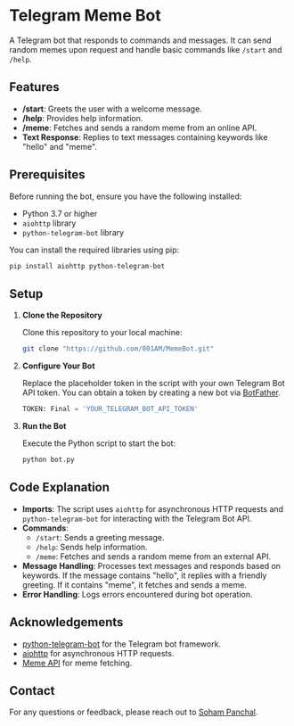 
# Telegram Meme Bot

A Telegram bot that responds to commands and messages. It can send random memes upon request and handle basic commands like `/start` and `/help`.

## Features

- **/start**: Greets the user with a welcome message.
- **/help**: Provides help information.
- **/meme**: Fetches and sends a random meme from an online API.
- **Text Response**: Replies to text messages containing keywords like "hello" and "meme".

## Prerequisites

Before running the bot, ensure you have the following installed:

- Python 3.7 or higher
- `aiohttp` library
- `python-telegram-bot` library

You can install the required libraries using pip:

```bash
pip install aiohttp python-telegram-bot
```

## Setup

1. **Clone the Repository**

   Clone this repository to your local machine:

   ```bash
   git clone "https://github.com/001AM/MemeBot.git"
   ```

2. **Configure Your Bot**

   Replace the placeholder token in the script with your own Telegram Bot API token. You can obtain a token by creating a new bot via [BotFather](https://core.telegram.org/bots#botfather).

   ```python
   TOKEN: Final = 'YOUR_TELEGRAM_BOT_API_TOKEN'
   ```

3. **Run the Bot**

   Execute the Python script to start the bot:

   ```bash
   python bot.py
   ```

## Code Explanation

- **Imports**: The script uses `aiohttp` for asynchronous HTTP requests and `python-telegram-bot` for interacting with the Telegram Bot API.
- **Commands**:
  - `/start`: Sends a greeting message.
  - `/help`: Sends help information.
  - `/meme`: Fetches and sends a random meme from an external API.
- **Message Handling**: Processes text messages and responds based on keywords. If the message contains "hello", it replies with a friendly greeting. If it contains "meme", it fetches and sends a meme.
- **Error Handling**: Logs errors encountered during bot operation.

## Acknowledgements

- [python-telegram-bot](https://github.com/python-telegram-bot/python-telegram-bot) for the Telegram bot framework.
- [aiohttp](https://docs.aiohttp.org/en/stable/) for asynchronous HTTP requests.
- [Meme API](https://meme-api.com) for meme fetching.

## Contact

For any questions or feedback, please reach out to [Soham Panchal](mailto:sohampanchal1469@gmail.com).

